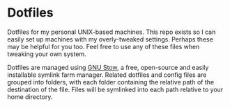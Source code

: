 # Dotfiles #
Dotfiles for my personal UNIX-based machines. This repo exists so I can easily set up machines with my
overly-tweaked settings. Perhaps these may be helpful for you too. Feel free to use any of these files
when tweaking your own system.

Dotfiles are managed using [GNU Stow](http://www.gnu.org/software/stow/), a free, open-source and easily
installable symlink farm manager. Related dotfiles and config files are grouped into folders, with each
folder containing the relative path of the destination of the file. Files will be symlinked into each
path relative to your home directory.
